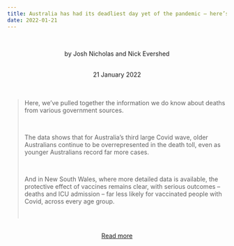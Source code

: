 ```yaml
---
title: Australia has had its deadliest day yet of the pandemic – here’s what we know about who is dying
date: 2022-01-21
---
```


<br><center>by Josh Nicholas and Nick Evershed</center><br>

<center>21 January 2022</center><br><br>

<blockquote><p>Here, we’ve pulled together the information we do know about deaths from various government sources.</p><br>

<p>The data shows that for Australia’s third large Covid wave, older Australians continue to be overrepresented in the death toll, even as younger Australians record far more cases.</p><br>

<p>And in New South Wales, where more detailed data is available, the protective effect of vaccines remains clear, with serious outcomes – deaths and ICU admission – far less likely for vaccinated people with Covid, across every age group.</p><br>

</blockquote><br>

<center><a href="https://www.theguardian.com/australia-news/datablog/2022/jan/21/australia-has-had-its-deadliest-day-yet-covid-omicron-heres-what-we-know-about-who-is-dying">Read more</a></center>